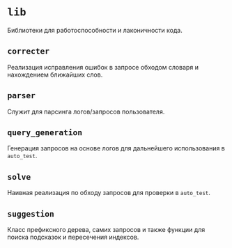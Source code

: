 # `lib`

Библиотеки для работоспособности и лаконичности кода. 

## `correcter`

Реализация исправления ошибок в запросе обходом словаря и нахождением ближайших слов.

## `parser`

Служит для парсинга логов/запросов пользователя.

## `query_generation`

Генерация запросов на основе логов для дальнейшего использования в `auto_test`.

## `solve`

Наивная реализация по обходу запросов для проверки в `auto_test`.

## `suggestion`

Класс префиксного дерева, самих запросов и также функции для поиска подсказок и пересечения индексов.